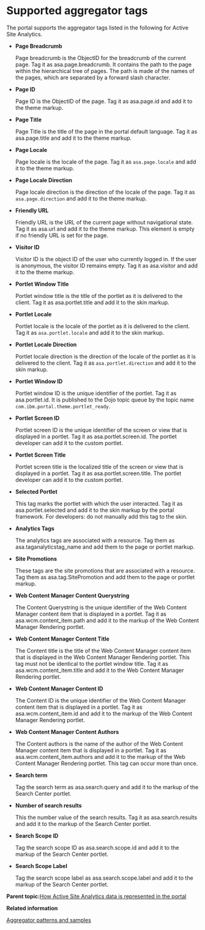 # Supported aggregator tags 

The portal supports the aggregator tags listed in the following for Active Site Analytics.

-   **Page Breadcrumb**

    Page breadcrumb is the ObjectID for the breadcrumb of the current page. Tag it as asa.page.breadcrumb. It contains the path to the page within the hierarchical tree of pages. The path is made of the names of the pages, which are separated by a forward slash character.

-   **Page ID**

    Page ID is the ObjectID of the page. Tag it as asa.page.id and add it to the theme markup.

-   **Page Title**

    Page Title is the title of the page in the portal default language. Tag it as asa.page.title and add it to the theme markup.

-   **Page Locale**

    Page locale is the locale of the page. Tag it as `asa.page.locale` and add it to the theme markup.

-   **Page Locale Direction**

    Page locale direction is the direction of the locale of the page. Tag it as `asa.page.direction` and add it to the theme markup.

-   **Friendly URL**

    Friendly URL is the URL of the current page without navigational state. Tag it as asa.url and add it to the theme markup. This element is empty if no friendly URL is set for the page.

-   **Visitor ID**

    Visitor ID is the object ID of the user who currently logged in. If the user is anonymous, the visitor ID remains empty. Tag it as asa.visitor and add it to the theme markup.

-   **Portlet Window Title**

    Portlet window title is the title of the portlet as it is delivered to the client. Tag it as asa.portlet.title and add it to the skin markup.

-   **Portlet Locale**

    Portlet locale is the locale of the portlet as it is delivered to the client. Tag it as `asa.portlet.locale` and add it to the skin markup.

-   **Portlet Locale Direction**

    Portlet locale direction is the direction of the locale of the portlet as it is delivered to the client. Tag it as `asa.portlet.direction` and add it to the skin markup.

-   **Portlet Window ID**

    Portlet window ID is the unique identifier of the portlet. Tag it as asa.portlet.id. It is published to the Dojo topic queue by the topic name `com.ibm.portal.theme.portlet_ready`.

-   **Portlet Screen ID**

    Portlet screen ID is the unique identifier of the screen or view that is displayed in a portlet. Tag it as asa.portlet.screen.id. The portlet developer can add it to the custom portlet.

-   **Portlet Screen Title**

    Portlet screen title is the localized title of the screen or view that is displayed in a portlet. Tag it as asa.portlet.screen.title. The portlet developer can add it to the custom portlet.

-   **Selected Portlet**

    This tag marks the portlet with which the user interacted. Tag it as asa.portlet.selected and add it to the skin markup by the portal framework. For developers: do not manually add this tag to the skin.

-   **Analytics Tags**

    The analytics tags are associated with a resource. Tag them as asa.taganalyticstag\_name and add them to the page or portlet markup.

-   **Site Promotions**

    These tags are the site promotions that are associated with a resource. Tag them as asa.tag.SitePromotion and add them to the page or portlet markup.

-   **Web Content Manager Content Querystring**

    The Content Querystring is the unique identifier of the Web Content Manager content item that is displayed in a portlet. Tag it as asa.wcm.content\_item.path and add it to the markup of the Web Content Manager Rendering portlet.

-   **Web Content Manager Content Title**

    The Content title is the title of the Web Content Manager content item that is displayed in the Web Content Manager Rendering portlet. This tag must not be identical to the portlet window title. Tag it as asa.wcm.content\_item.title and add it to the Web Content Manager Rendering portlet.

-   **Web Content Manager Content ID**

    The Content ID is the unique identifier of the Web Content Manager content item that is displayed in a portlet. Tag it as asa.wcm.content\_item.id and add it to the markup of the Web Content Manager Rendering portlet.

-   **Web Content Manager Content Authors**

    The Content authors is the name of the author of the Web Content Manager content item that is displayed in a portlet. Tag it as asa.wcm.content\_item.authors and add it to the markup of the Web Content Manager Rendering portlet. This tag can occur more than once.

-   **Search term**

    Tag the search term as asa.search.query and add it to the markup of the Search Center portlet.

-   **Number of search results**

    This the number value of the search results. Tag it as asa.search.results and add it to the markup of the Search Center portlet.

-   **Search Scope ID**

    Tag the search scope ID as asa.search.scope.id and add it to the markup of the Search Center portlet.

-   **Search Scope Label**

    Tag the search scope label as asa.search.scope.label and add it to the markup of the Search Center portlet.


**Parent topic:**[How Active Site Analytics data is represented in the portal ](../admin-system/sa_asa_data.md)

**Related information**  


[Aggregator patterns and samples ](../admin-system/sa_asa_aggr_xmp.md)

